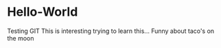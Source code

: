 # Hello-World
Testing GIT
This is interesting trying to learn this...
Funny about taco's on the moon
